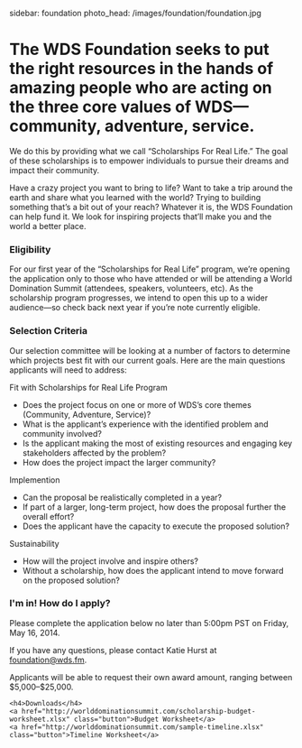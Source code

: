 sidebar: foundation
photo_head: /images/foundation/foundation.jpg

<a name="#story"></a>

# The WDS Foundation seeks to put the right resources in the hands of amazing people who are acting on the three core values of WDS—community, adventure, service. 

We do this by providing what we call “Scholarships For Real Life.” The goal of these scholarships is to empower individuals to pursue their dreams and impact their community. 

Have a crazy project you want to bring to life? Want to take a trip around the earth and share what you learned with the world? Trying to building something that’s a bit out of your reach? Whatever it is, the WDS Foundation can help fund it. We look for inspiring projects that’ll make you and the world a better place.

<a name="#eligibility"></a>

<div class="line-canvas"></div>

### Eligibility

For our first year of the “Scholarships for Real Life” program, we’re opening the application only to those who have attended or will be attending a World Domination Summit (attendees, speakers, volunteers, etc). As the scholarship program progresses, we intend to open this up to a wider audience—so check back next year if you’re note currently eligible.

<a name="#criteria"></a>

<div class="line-canvas"></div>

### Selection Criteria

Our selection committee will be looking at a number of factors to determine which projects best fit with our current goals. Here are the main questions applicants will need to address:

<div class="foundation-criteria-fit foundation-criteria"></div>

<p class="color-blue">Fit with Scholarships for Real Life Program</p>


* Does the project focus on one or more of WDS’s core themes (Community, Adventure, Service)?
* What is the applicant’s experience with the identified problem and community involved?
* Is the applicant making the most of existing resources and engaging key stakeholders affected by the problem?
* How does the project impact the larger community?

<div class="foundation-criteria-implementation foundation-criteria"></div>

<p class="color-orange">Implemention</p>

* Can the proposal be realistically completed in a year?
* If part of a larger, long-term project, how does the proposal further the overall effort?
* Does the applicant have the capacity to execute the proposed solution?

<div class="foundation-criteria-sustainability foundation-criteria"></div>

<p class="color-green">Sustainability</p>

* How will the project involve and inspire others?
* Without a scholarship, how does the applicant intend to move forward on the proposed solution?


<a name="#how-to-apply"></a>

<div class="line-canvas"></div>

<div id="foundation-app-box" class="orange-box">
	<h3>I'm in! How do I apply?</h3>
	<p>Please complete the application below no later than 5:00pm PST on Friday, May 16, 2014.</p>
	<p>If you have any questions, please contact Katie Hurst at <a href="mailto:foundation@wds.fm">foundation@wds.fm</a>.</p>
	<p>Applicants will be able to request their own award amount, ranging between $5,000–$25,000.</p>

	<h4>Downloads</h4>
	<a href="http://worlddominationsummit.com/scholarship-budget-worksheet.xlsx" class="button">Budget Worksheet</a>
	<a href="http://worlddominationsummit.com/sample-timeline.xlsx" class="button">Timeline Worksheet</a>
</div>

<div class="line-canvas"></div>

